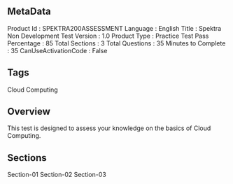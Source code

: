 ## MetaData
Product Id : SPEKTRA200ASSESSMENT
Language : English
Title : Spektra Non Development Test
Version : 1.0
Product Type : Practice Test
Pass Percentage : 85
Total Sections : 3
Total Questions : 35
Minutes to Complete : 35
CanUseActivationCode : False

## Tags
Cloud Computing

## Overview
This test is designed to assess your knowledge on the basics of Cloud Computing.

## Sections
Section-01
Section-02
Section-03
